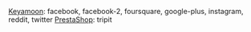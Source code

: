 [Keyamoon](https://github.com/Keyamoon/IcoMoon-Free): facebook, facebook-2, foursquare, google-plus, instagram, reddit, twitter
[PrestaShop](https://github.com/PrestaShop/prestashop-icon-font): tripit
